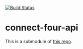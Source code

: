 [![Build Status](https://travis-ci.org/battermann/cosmic-ray-api.svg?branch=master)](https://travis-ci.org/battermann/cosmic-ray-api)

# connect-four-api

This is a submodule of [this repo](https://github.com/battermann/connect-4).
